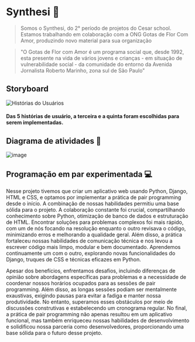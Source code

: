 # Synthesi 🌱

> Somos o Synthesi, do 2° período de projetos do Cesar school. Estamos trabalhando em colaboração com a ONG Gotas de Flor Com Amor, produzindo novo material para sua organização 

> "O Gotas de Flor com Amor é um programa social que, desde 1992, esta presente na vida de vários jovens e crianças - em situação de vulnerabilidade social - da comunidade do entorno da Avenida Jornalista Roberto Marinho, zona sul de São Paulo"

## Storyboard

![Histórias do Usuários](https://github.com/rodlucenac/Synthesi/assets/133917236/e021da31-16a6-4bc5-8eac-8aff47821def)

#### Das 5 histórias de usuário, a terceira e a quinta foram escolhidas para serem implementadas.

## Diagrama de atividades 🔀

![image](https://github.com/rodlucenac/Synthesi/assets/133917236/7465ecbe-ee7a-4909-9154-c15887705553)

## Programação em par experimentada 💻

Nesse projeto tivemos que criar um aplicativo web usando Python, Django, HTML e CSS, e optamos por implementar a prática de pair programming desde o início. A combinação de nossas habilidades permitiu uma base sólida para o projeto. A colaboração constante foi crucial, compartilhando conhecimento sobre Python, otimização de banco de dados e estruturação de HTML. Encontrar soluções para problemas complexos foi mais rápido, com um de nós focando na resolução enquanto o outro revisava o código, minimizando erros e melhorando a qualidade geral. Além disso, a prática fortaleceu nossas habilidades de comunicação técnica e nos levou a escrever código mais limpo, modular e bem documentado. Aprendemos continuamente um com o outro, explorando novas funcionalidades do Django, truques de CSS e técnicas eficazes em Python.

Apesar dos benefícios, enfrentamos desafios, incluindo diferenças de opinião sobre abordagens específicas para problemas e a necessidade de coordenar nossos horários ocupados para as sessões de pair programming. Além disso, as longas sessões podiam ser mentalmente exaustivas, exigindo pausas para evitar a fadiga e manter nossa produtividade. No entanto, superamos esses obstáculos por meio de discussões construtivas e estabelecendo um cronograma regular. No final, a prática de pair programming não apenas resultou em um aplicativo funcional, mas também enriqueceu nossas habilidades de desenvolvimento e solidificou nossa parceria como desenvolvedores, proporcionando uma base sólida para o futuro desse projeto.
